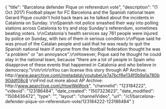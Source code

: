 {
    "title": "Barcelona defender Pique on referendum vote",
    "description": "(1 Oct 2017) Football player for FC Barcelona and the Spanish national team Gerard Pique couldn't hold back tears as he talked about the incidents in Catalonia on Sunday. \r\nSpanish riot police smashed their way into polling stations across Catalonia to try and stop Sunday's referendum, sometimes beating voters. \r\nCatalonia's health services say 761 people were injured by police on Sunday, with two of them in serious condition.\r\nPique said he was proud of the Catalan people and said that he was ready to quit the Spanish national team if anyone from the football federation thought he was \"a problem\" or \"an annoyance\".\r\nHowever, Pique said he thought he could stay in the national team, because \"there are a lot of people in Spain who disapprove of these events that happened in Catalonia and who believe in democracy.\"\r\n\r\n\r\nYou can license this story through AP Archive: http:\/\/www.aparchive.com\/metadata\/youtube\/e7a7bcf6e134f0b9a1a780b90ddf08c8 \r\nFind out more about AP Archive: http:\/\/www.aparchive.com\/HowWeWork",
    "channelid": "123184222",
    "videoid": "123186484",
    "date_created": "1507323623",
    "date_modified": "1508436472",
    "type": "",
    "layout": "channelVideo",
    "url": "\/c1\/barcelona-defender-pique-on-referendum-vote\/123184222-123186484"
}